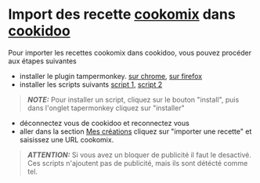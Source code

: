 # Import des recette [cookomix](https://www.cookomix.com/recettes) dans [cookidoo](https://cookidoo.fr/)

Pour importer les recettes cookomix dans cookidoo, vous pouvez procéder aux étapes suivantes

- installer le plugin tampermonkey. [sur chrome](https://chrome.google.com/webstore/detail/tampermonkey/dhdgffkkebhmkfjojejmpbldmpobfkfo?hl=en), [sur firefox](https://addons.mozilla.org/en-US/firefox/addon/tampermonkey/)
- installer les scripts suivants [script 1](https://openuserjs.org/scripts/deblock.thomas.62gmail.com/Import_des_recette_cookomix_dans_cookidoo_[_partie_login_]), [script 2](https://openuserjs.org/scripts/deblock.thomas.62gmail.com/Import_des_recette_cookomix_dans_cookidoo) 

> **_NOTE:_** Pour installer un script, cliquez sur le bouton "install", puis dans l'onglet tapermonkey cliquez sur "installer"

- déconnectez vous de cookidoo et reconnectez vous
- aller dans la section [Mes créations](https://cookidoo.fr/created-recipes/fr-FR) cliquez sur "importer une recette" et saisissez une URL cookomix.

> **_ATTENTION:_** Si vous avez un bloquer de publicité il faut le desactivé. Ces scripts n'ajoutent pas de publicité, mais ils sont détécté comme tel.  
